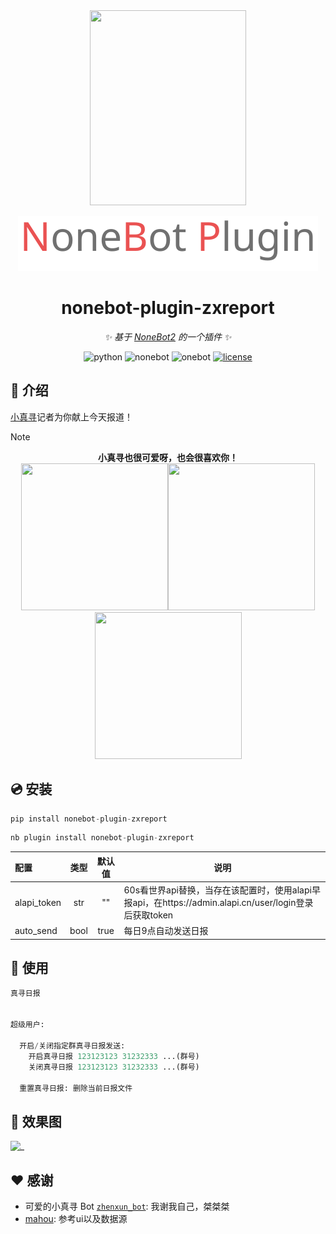 <div align=center>

<img width="250" height="312" src="https://github.com/HibiKier/nonebot-plugin-zxreport/blob/main/docs_image/tt.jpg"/>

</div>

<div align="center">

<p>
  <img src="https://raw.githubusercontent.com/lgc-NB2Dev/readme/main/template/plugin.svg" alt="NoneBotPluginText">
</p>

# nonebot-plugin-zxreport

_✨ 基于 [NoneBot2](https://github.com/nonebot/nonebot2) 的一个插件 ✨_

![python](https://img.shields.io/badge/python-v3.9%2B-blue)
![nonebot](https://img.shields.io/badge/nonebot-v2.1.3-yellow)
![onebot](https://img.shields.io/badge/onebot-v11-black)
[![license](https://img.shields.io/badge/license-AGPL3.0-FE7D37)](https://github.com/HibiKier/zhenxun_bot/blob/main/LICENSE)

</div>

## 📖 介绍

[小真寻](https://github.com/HibiKier/zhenxun_bot)记者为你献上今天报道！

> [!NOTE]
>
> <div align="center"><b>小真寻也很可爱呀，也会很喜欢你！</b></div>
>
> <div align="center"><img width="235" height="235" src="https://github.com/HibiKier/nonebot-plugin-zxpm/blob/main/docs_image/tt3.png"/><img width="235" height="235" src="https://github.com/HibiKier/nonebot-plugin-zxpm/blob/main/docs_image/tt1.png"/><img width="235" height="235" src="https://github.com/HibiKier/nonebot-plugin-zxpm/blob/main/docs_image/tt2.png"/></div>

## 💿 安装

```python
pip install nonebot-plugin-zxreport
```

```python
nb plugin install nonebot-plugin-zxreport
```

| 配置                    | 类型 |            默认值             | 说明                                                             |
| :---------------------- | :--: | :---------------------------: | ---------------------------------------------------------------- |
| alapi_token          | str  |           ""           |  60s看世界api替换，当存在该配置时，使用alapi早报api，在https://admin.alapi.cn/user/login登录后获取token                                                |
| auto_send          | bool  |           true           |  每日9点自动发送日报    |


## 🎁 使用


```python
真寻日报


超级用户:

  开启/关闭指定群真寻日报发送:
    开启真寻日报 123123123 31232333 ...(群号)
    关闭真寻日报 123123123 31232333 ...(群号)

  重置真寻日报: 删除当前日报文件
```

## 🎁 效果图

![_](https://github.com/HibiKier/nonebot-plugin-zxreport/blob/main/docs_image/1.png)

## ❤ 感谢

- 可爱的小真寻 Bot [`zhenxun_bot`](https://github.com/HibiKier/zhenxun_bot): 我谢我自己，桀桀桀
- [mahou](https://github.com/spirit1431007/mahou): 参考ui以及数据源
